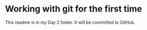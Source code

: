 # Working with git for the first time

This readme is in my Day 2 folder. It will be committed to GitHub.

